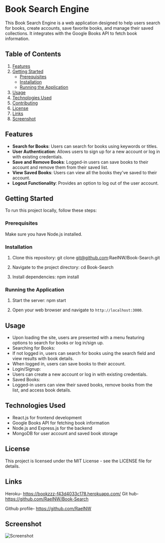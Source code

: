 # Book Search Engine

This Book Search Engine is a web application designed to help users search for books, create accounts, save favorite books, and manage their saved collections. It integrates with the Google Books API to fetch book information.

## Table of Contents

1. [Features](#features)
2. [Getting Started](#getting-started)
    - [Prerequisites](#prerequisites)
    - [Installation](#installation)
    - [Running the Application](#running-the-application)
3. [Usage](#usage)
4. [Technologies Used](#technologies-used)
5. [Contributing](#contributing)
6. [License](#license)
8. [Links](#links)
9. [Screenshot](#screenshot)

## Features

- **Search for Books**: Users can search for books using keywords or titles.
- **User Authentication**: Allows users to sign up for a new account or log in with existing credentials.
- **Save and Remove Books**: Logged-in users can save books to their account and remove them from their saved list.
- **View Saved Books**: Users can view all the books they've saved to their account.
- **Logout Functionality**: Provides an option to log out of the user account.

## Getting Started

To run this project locally, follow these steps:

### Prerequisites

Make sure you have Node.js installed.

### Installation

1. Clone this repository:
 git clone git@github.com:RaelNW/Book-Search.git

2. Navigate to the project directory:
cd Book-Search

3. Install dependencies:
npm install


### Running the Application

1. Start the server:
npm start


2. Open your web browser and navigate to `http://localhost:3000`.

## Usage

- Upon loading the site, users are presented with a menu featuring options to search for books or log in/sign up.
- Searching for Books:
- If not logged in, users can search for books using the search field and view results with book details.
- When logged in, users can save books to their account.
- Login/Signup:
- Users can create a new account or log in with existing credentials.
- Saved Books:
- Logged-in users can view their saved books, remove books from the list, and access book details.

## Technologies Used

- React.js for frontend development
- Google Books API for fetching book information
- Node.js and Express.js for the backend
- MongoDB for user account and saved book storage


## License

This project is licensed under the MIT License - see the LICENSE file for details.

## Links
Heroku- https://bookzzz-f43d4033c178.herokuapp.com/
Git hub- https://github.com/RaelNW/Book-Search

Github profile- https://github.com/RaelNW

## Screenshot
![Screenshot](client/src/assets/Screenshot%202023-11-29%20at%205.20.36%20PM.png)



